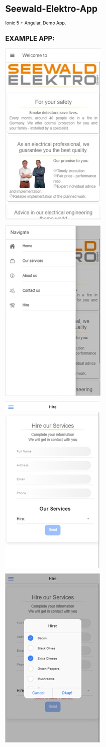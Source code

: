 # Seewald-Elektro-App
Ionic 5 + Angular, Demo App.

## EXAMPLE APP:

![Screenshot](docs/1.jpg)

![Screenshot](docs/2.jpg)

![Screenshot](docs/3.jpg)

![Screenshot](docs/4.jpg)
